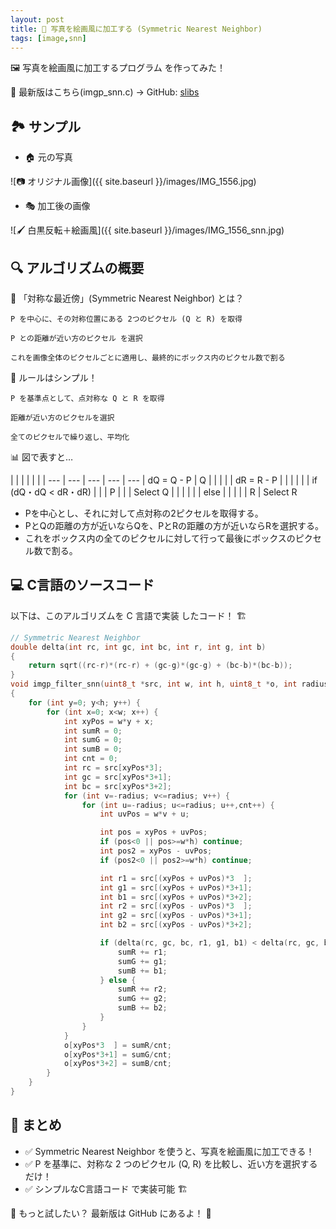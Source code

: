 ```yaml
---
layout: post
title: 📸 写真を絵画風に加工する (Symmetric Nearest Neighbor)
tags: [image,snn]
---
```


🖼️ 写真を絵画風に加工するプログラム を作ってみた！

📌 最新版はこちら(imgp_snn.c) → GitHub: [slibs](https://github.com/yui0/slibs)

## 🏞️ サンプル
- 🏠 元の写真

![📷 オリジナル画像]({{ site.baseurl }}/images/IMG_1556.jpg)

- 🎭 加工後の画像

![🖌️ 白黒反転＋絵画風]({{ site.baseurl }}/images/IMG_1556_snn.jpg)

## 🔍 アルゴリズムの概要

🔢 「対称な最近傍」(Symmetric Nearest Neighbor) とは？

    P を中心に、その対称位置にある 2つのピクセル (Q と R) を取得

    P との距離が近い方のピクセル を選択

    これを画像全体のピクセルごとに適用し、最終的にボックス内のピクセル数で割る

📏 ルールはシンプル！

    P を基準点として、点対称な Q と R を取得

    距離が近い方のピクセルを選択

    全てのピクセルで繰り返し、平均化

📊 図で表すと…

|     |     |     |     |     | 
| --- | --- | --- | --- | --- |   dQ = Q - P
| Q   |     |     |     |     |   dR = R - P
|     |     |     |     |     |   if (dQ・dQ < dR・dR) 
|     |     | P   |     |     |     Select Q
|     |     |     |     |     |   else
|     |     |     |     | R   |     Select R

- Pを中心とし、それに対して点対称の2ピクセルを取得する。
- PとQの距離の方が近いならQを、PとRの距離の方が近いならRを選択する。
- これをボックス内の全てのピクセルに対して行って最後にボックスのピクセル数で割る。

## 💻 C言語のソースコード

以下は、このアルゴリズムを C 言語で実装 したコード！ 🏗️

```c
// Symmetric Nearest Neighbor
double delta(int rc, int gc, int bc, int r, int g, int b)
{
	return sqrt((rc-r)*(rc-r) + (gc-g)*(gc-g) + (bc-b)*(bc-b));
}
void imgp_filter_snn(uint8_t *src, int w, int h, uint8_t *o, int radius)
{
	for (int y=0; y<h; y++) {
		for (int x=0; x<w; x++) {
			int xyPos = w*y + x;
			int sumR = 0;
			int sumG = 0;
			int sumB = 0;
			int cnt = 0;
			int rc = src[xyPos*3];
			int gc = src[xyPos*3+1];
			int bc = src[xyPos*3+2];
			for (int v=-radius; v<=radius; v++) {
				for (int u=-radius; u<=radius; u++,cnt++) {
					int uvPos = w*v + u;

					int pos = xyPos + uvPos;
					if (pos<0 || pos>=w*h) continue;
					int pos2 = xyPos - uvPos;
					if (pos2<0 || pos2>=w*h) continue;

					int r1 = src[(xyPos + uvPos)*3  ];
					int g1 = src[(xyPos + uvPos)*3+1];
					int b1 = src[(xyPos + uvPos)*3+2];
					int r2 = src[(xyPos - uvPos)*3  ];
					int g2 = src[(xyPos - uvPos)*3+1];
					int b2 = src[(xyPos - uvPos)*3+2];

					if (delta(rc, gc, bc, r1, g1, b1) < delta(rc, gc, bc, r2, g2, b2)) {
						sumR += r1;
						sumG += g1;
						sumB += b1;
					} else {
						sumR += r2;
						sumG += g2;
						sumB += b2;
					}
				}
			}
			o[xyPos*3  ] = sumR/cnt;
			o[xyPos*3+1] = sumG/cnt;
			o[xyPos*3+2] = sumB/cnt;
		}
	}
}
```

## 🎯 まとめ

- ✅ Symmetric Nearest Neighbor を使うと、写真を絵画風に加工できる！
- ✅ P を基準に、対称な 2 つのピクセル (Q, R) を比較し、近い方を選択するだけ！
- ✅ シンプルなC言語コード で実装可能 🏗️

📌 もっと試したい？ 最新版は GitHub にあるよ！ 🚀
